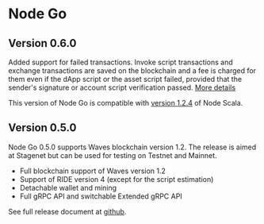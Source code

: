 # Node Go

## Version 0.6.0

Added support for failed transactions. Invoke script transactions and exchange transactions are saved on the blockchain and a fee is charged for them even if the dApp script or the asset script failed, provided that the sender's signature or account script verification passed. [More details](/en/keep-in-touch/april)

This version of Node Go is compatible with [version 1.2.4](https://github.com/wavesplatform/Waves/releases/tag/v1.2.4) of Node Scala.

## Version 0.5.0

Node Go 0.5.0 supports Waves blockchain version 1.2. The release is aimed at Stagenet but can be used for testing on Testnet and Mainnet.

 * Full blockchain support of Waves version 1.2
 * Support of RIDE version 4 (except for the script estimation)
 * Detachable wallet and mining
 * Full gRPC API and switchable Extended gRPC API

See full release document at [github](https://github.com/wavesplatform/gowaves/releases/).
